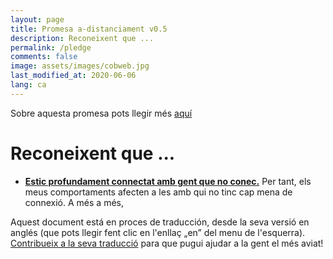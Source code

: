 ```yaml
---
layout: page
title: Promesa a-distanciament v0.5
description: Reconeixent que ...
permalink: /pledge
comments: false
image: assets/images/cobweb.jpg
last_modified_at: 2020-06-06
lang: ca
---
```


<span class="small mark">Sobre aquesta promesa pots llegir més [aquí]({{site.baseurl}}/about)</span>

# Reconeixent que ...


*   [**Estic profundament connectat amb gent que no conec.**](https://youtu.be/X0mHf3oSUdU) Per tant, els meus comportaments afecten a les amb qui no tinc cap mena de connexió. A més a més,

<span class="mark">Aquest document está en proces de traducción, desde la seva versió en anglés (que pots llegir fent clic en l'enllaç „en” del menu de l'esquerra). <a class="btn btn-primary" href="https://github.com/evolverine/undistance/issues/3">Contribueix a la seva traducció</a> para que pugui ajudar a la gent el més aviat!</span>